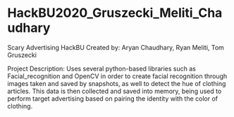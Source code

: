 # HackBU2020_Gruszecki_Meliti_Chaudhary
Scary Advertising HackBU
Created by: Aryan Chaudhary, Ryan Meliti, Tom Gruszecki

Project Description: Uses several python-based libraries such as Facial_recognition and OpenCV in order to create facial recognition through images taken and saved by snapshots, as well to detect the hue of clothing articles. This data is then collected and saved into memory, being used to perform target advertising based on pairing the identity with the color of clothing.
